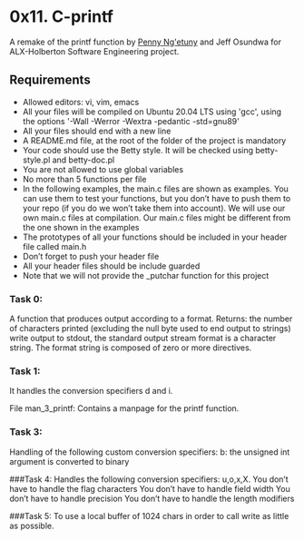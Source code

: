 # 0x11. C-printf
A remake of the printf function by [Penny Ng'etuny](https://github.com/Peinah) and Jeff Osundwa for ALX-Holberton Software Engineering project.
## Requirements

- Allowed editors: vi, vim, emacs
- All your files will be compiled on Ubuntu 20.04 LTS using 'gcc', using the options '-Wall -Werror -Wextra -pedantic -std=gnu89'
- All your files should end with a new line
- A README.md file, at the root of the folder of the project is mandatory
- Your code should use the Betty style. It will be checked using betty-style.pl and betty-doc.pl
- You are not allowed to use global variables
- No more than 5 functions per file
- In the following examples, the main.c files are shown as examples. You can use them to test your functions, but you don’t have to push them to your repo (if you do we won’t take them into account). We will use our own main.c files at compilation. Our main.c files might be different from the one shown in the examples
- The prototypes of all your functions should be included in your header file called main.h
- Don’t forget to push your header file
- All your header files should be include guarded
- Note that we will not provide the _putchar function for this project

### Task 0: 
A function that produces output according to a format.
Returns: the number of characters printed (excluding the null byte used to end output to strings)
write output to stdout, the standard output stream
format is a character string. The format string is composed of zero or more directives.

### Task 1:
It handles the conversion specifiers d and i.

File man_3_printf: Contains a manpage for the printf function.

### Task 3:
Handling of  the following custom conversion specifiers:
b: the unsigned int argument is converted to binary

###Task 4:
Handles the following conversion specifiers: u,o,x,X.
You don’t have to handle the flag characters
You don’t have to handle field width
You don’t have to handle precision
You don’t have to handle the length modifiers

###Task 5:
To use a local buffer of 1024 chars in order to call write as little as possible.
